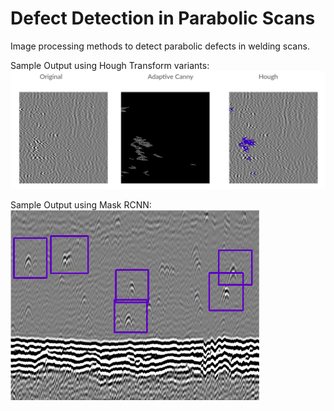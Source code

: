 # Defect Detection in Parabolic Scans

Image processing methods to detect parabolic defects in welding scans.

Sample Output using Hough Transform variants:
![output](https://github.com/RoopsaSen/TOFDScanParabolaDetection/blob/main/output1.png?raw=true)



Sample Output using Mask RCNN:
![output](https://github.com/RoopsaSen/TOFDScanParabolaDetection/blob/main/output2.png?raw=true)

